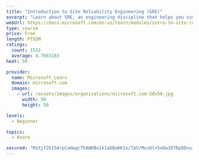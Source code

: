 ```yaml
---
title: "Introduction to Site Reliability Engineering (SRE)"
excerpt: "Learn about SRE, an engineering discipline that helps you sustainably achieve the appropriate level of reliability in your systems, services, and products."
webUrl: https://docs.microsoft.com/en-us/learn/modules/intro-to-site-reliability-engineering/
type: course
price: Free
length: PT55M
ratings:
  count: 1532
  average: 4.7663183
heat: 50

provider:
  name: Microsoft Learn
  domain: microsoft.com
  images:
    - url: /assets/images/organizations/microsoft.com-50x50.jpg
      width: 50
      height: 50

levels:
  - Beginner

topics:
  - Azure

secured: "MzXjf2kI5ArpCaHwgcThAWKBa1k1abBaKK1x/7pV/MxzU1+5oOw3O7RpDDxuJ3PcNyn0xoMVLurwqGp+3nSYU2eoI1lKyMXWzfuV5C77AtqgbhDsvoWF+PIEblX3VLWdojSP0OBJHu9DF63T24nMl1pa00Us3WbvEqNP4wFo9LmseILSiK5RaQ4GrirsmAJ37Vgm9P6vd/wkTJJCQMlqHXgEmIYJK6JkKrfCmoWaYxQxofR4bJk7H70LLQlLZvsRm+hCipWcWWHD3/DaIl5tiwO3hWL1DszDUGJR2E8UvZBAAICbYEOlwCUvqa3HNjo0t0caNWUjXLyH/A1fFeivgsydbjWhuDVUJO+pMP0xPjZ4EUT+K+T0llvdM5myMGc34zgnz1W6yrkxZv89rDaOgagSoXEKGZ9a/mAXBNMCVm8=;2DIeyC4oxD778vJuldJwEQ=="
---
```


